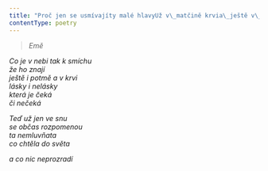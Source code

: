 ```yaml
---
title: "Proč jen se usmívajíty malé hlavyUž v\_matčině krvia\_ještě v\_ráji"
contentType: poetry
---
```


<section>

> 

> _Emě_

_Co je v nebi tak k smíchu  
že ho znají  
ještě i potmě a v krvi  
lásky i nelásky  
která je čeká  
či nečeká_

</section>

<section>

_Teď už jen ve snu  
se občas rozpomenou  
ta nemluvňata  
co chtěla do světa_

</section>

<section>

_a co nic neprozradí_

</section>
